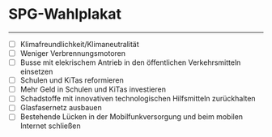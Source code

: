 # SPG-Wahlplakat
----------------

- [ ] Klimafreundlichkeit/Klimaneutralität
- [ ] Weniger Verbrennungsmotoren
- [ ] Busse mit elekrischem Antrieb in den öffentlichen Verkehrsmitteln einsetzen
- [ ] Schulen und KiTas reformieren
- [ ] Mehr Geld in Schulen und KiTas investieren
- [ ] Schadstoffe mit innovativen technologischen Hilfsmitteln zurückhalten
- [ ] Glasfasernetz ausbauen 
- [ ] Bestehende Lücken  in der Mobilfunkversorgung und beim mobilen Internet schließen
